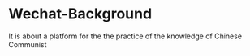 # Wechat-Background
It is about a platform for the the  practice of the knowledge of Chinese Communist 
